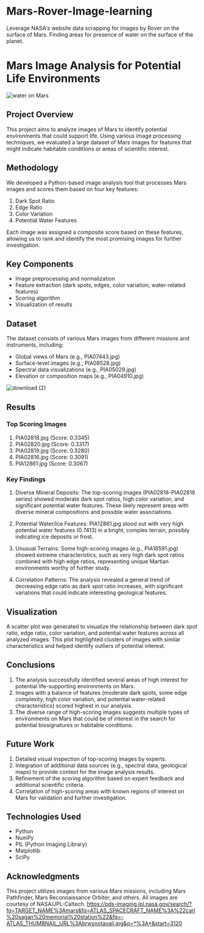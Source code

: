 # Mars-Rover-Image-learning
Leverage NASA's website data scrapping for images by Rover on the surface of Mars. Finding areas for presence of water on the surface of the planet. 



# Mars Image Analysis for Potential Life Environments

![water on Mars](https://github.com/user-attachments/assets/02fc3e7c-d484-41b2-a291-63f1d0c1c85f)


## Project Overview
This project aims to analyze images of Mars to identify potential environments that could support life. Using various image processing techniques, we evaluated a large dataset of Mars images for features that might indicate habitable conditions or areas of scientific interest.

## Methodology
We developed a Python-based image analysis tool that processes Mars images and scores them based on four key features:
1. Dark Spot Ratio
2. Edge Ratio
3. Color Variation
4. Potential Water Features

Each image was assigned a composite score based on these features, allowing us to rank and identify the most promising images for further investigation.

## Key Components
- Image preprocessing and normalization
- Feature extraction (dark spots, edges, color variation, water-related features)
- Scoring algorithm
- Visualization of results

## Dataset
The dataset consists of various Mars images from different missions and instruments, including:
- Global views of Mars (e.g., PIA07443.jpg)
- Surface-level images (e.g., PIA08528.jpg)
- Spectral data visualizations (e.g., PIA05029.jpg)
- Elevation or composition maps (e.g., PIA04910.jpg)

![download (2)](https://github.com/user-attachments/assets/b5b76e38-4615-4f4a-a325-19450e7bf9f8)


## Results

### Top Scoring Images
1. PIA02818.jpg (Score: 0.3345)
2. PIA02820.jpg (Score: 0.3317)
3. PIA02819.jpg (Score: 0.3280)
4. PIA02816.jpg (Score: 0.3091)
5. PIA12861.jpg (Score: 0.3067)

### Key Findings
1. Diverse Mineral Deposits: The top-scoring images (PIA02818-PIA02816 series) showed moderate dark spot ratios, high color variation, and significant potential water features. These likely represent areas with diverse mineral compositions and possible water associations.

2. Potential Water/Ice Features: PIA12861.jpg stood out with very high potential water features (0.7413) in a bright, complex terrain, possibly indicating ice deposits or frost.

3. Unusual Terrains: Some high-scoring images (e.g., PIA18591.jpg) showed extreme characteristics, such as very high dark spot ratios combined with high edge ratios, representing unique Martian environments worthy of further study.

4. Correlation Patterns: The analysis revealed a general trend of decreasing edge ratio as dark spot ratio increases, with significant variations that could indicate interesting geological features.

## Visualization
A scatter plot was generated to visualize the relationship between dark spot ratio, edge ratio, color variation, and potential water features across all analyzed images. This plot highlighted clusters of images with similar characteristics and helped identify outliers of potential interest.

## Conclusions
1. The analysis successfully identified several areas of high interest for potential life-supporting environments on Mars.
2. Images with a balance of features (moderate dark spots, some edge complexity, high color variation, and potential water-related characteristics) scored highest in our analysis.
3. The diverse range of high-scoring images suggests multiple types of environments on Mars that could be of interest in the search for potential biosignatures or habitable conditions.

## Future Work
1. Detailed visual inspection of top-scoring images by experts.
2. Integration of additional data sources (e.g., spectral data, geological maps) to provide context for the image analysis results.
3. Refinement of the scoring algorithm based on expert feedback and additional scientific criteria.
4. Correlation of high-scoring areas with known regions of interest on Mars for validation and further investigation.

## Technologies Used
- Python
- NumPy
- PIL (Python Imaging Library)
- Matplotlib
- SciPy

## Acknowledgments
This project utilizes images from various Mars missions, including Mars Pathfinder, Mars Reconnaissance Orbiter, and others. All images are courtesy of NASA/JPL-Caltech.
https://pds-imaging.jpl.nasa.gov/search/?fq=TARGET_NAME%3Amars&fq=ATLAS_SPACECRAFT_NAME%3A%22carl%20sagan%20memorial%20station%22&fq=-ATLAS_THUMBNAIL_URL%3Abrwsnotavail.jpg&q=*%3A*&start=3120
